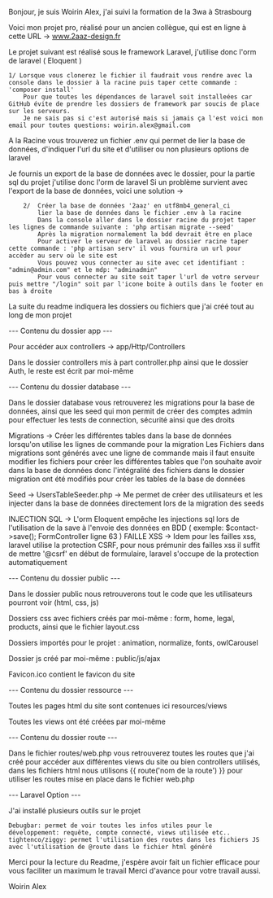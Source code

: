 Bonjour, je suis Woirin Alex, j'ai suivi la formation de la 3wa à Strasbourg

Voici mon projet pro, réalisé pour un ancien collègue, qui est en ligne à cette URL -> www.2aaz-design.fr

Le projet suivant est réalisé sous le framework Laravel, j'utilise donc l'orm de laravel ( Eloquent )


    1/ Lorsque vous clonerez le fichier il faudrait vous rendre avec la console dans le dossier à la racine puis taper cette commande : 'composer install'
        Pour que toutes les dépendances de laravel soit installeées car GitHub évite de prendre les dossiers de framework par soucis de place sur les serveurs.
        Je ne sais pas si c'est autorisé mais si jamais ça l'est voici mon email pour toutes questions: woirin.alex@gmail.com
        

A la Racine vous trouverez un fichier .env qui permet de lier la base de données, d'indiquer l'url du site et d'utiliser ou non plusieurs options de laravel

Je fournis un export de la base de données avec le dossier, pour la partie sql du projet j'utilise donc l'orm de laravel
Si un problème survient avec l'export de la base de données, voici une solution ->

        2/  Créer la base de données '2aaz' en utf8mb4_general_ci
            lier la base de données dans le fichier .env à la racine
            Dans la console aller dans le dossier racine du projet taper les lignes de commande suivante : 'php artisan migrate --seed'
            Après la migration normalement la bdd devrait être en place
            Pour activer le serveur de laravel au dossier racine taper cette commande : 'php artisan serv' il vous fournira un url pour accèder au serv où le site est
            Vous pouvez vous connecter au site avec cet identifiant : "admin@admin.com" et le mdp: "adminadmin"
            Pour vous connecter au site soit taper l'url de votre serveur puis mettre "/login" soit par l'icone boite à outils dans le footer en bas à droite

La suite du readme indiquera les dossiers ou fichiers que j'ai créé tout au long de mon projet

--- Contenu du dossier app ---

Pour accéder aux controllers -> app/Http/Controllers 

Dans le dossier controllers mis à part controller.php ainsi que le dossier Auth, le reste est écrit par moi-même

--- Contenu du dossier database ---

Dans le dossier database vous retrouverez les migrations pour la base de données, ainsi que les seed qui mon permit de créer des comptes admin pour effectuer les tests de connection, sécurité ainsi que des droits

Migrations -> Créer les différentes tables dans la base de données lorsqu'on utilise les lignes de commande pour la migration
              Les Fichiers dans migrations sont générés avec une ligne de commande mais il faut ensuite modifier les fichiers pour créer les différentes tables que l'on souhaite avoir dans la base de données donc l'intégralité des fichiers dans le dossier migration ont été modifiés pour créer les tables de la base de données
              
Seed -> UsersTableSeeder.php -> Me permet de créer des utilisateurs et les injecter dans la base de données directement lors de la migration des seeds

INJECTION SQL -> L'orm Eloquent empêche les injections sql lors de l'utilisation de la save à l'envoie des données en BDD ( exemple: $contact->save(); FormController ligne 63 )
FAILLE XSS -> Idem pour les failles xss, laravel utilise la protection CSRF, pour nous prémunir des failles xss il suffit de mettre '@csrf' en début de formulaire, laravel s'occupe de la protection automatiquement

--- Contenu du dossier public ---

Dans le dossier public nous retrouverons tout le code que les utilisateurs pourront voir (html, css, js)

Dossiers css avec fichiers créés par moi-même : form, home, legal, products, ainsi que le fichier layout.css

Dossiers importés pour le projet : animation, normalize, fonts, owlCarousel

Dossier js créé par moi-même : public/js/ajax

Favicon.ico contient le favicon du site

--- Contenu du dossier ressource ---

Toutes les pages html du site sont contenues ici resources/views

Toutes les views ont été créées par moi-même

--- Contenu du dossier route ---

Dans le fichier routes/web.php vous retrouverez toutes les routes que j'ai créé pour accéder aux différentes views du site ou bien controllers utilisés, dans les fichiers html nous utilisons {{ route('nom de la route') }} pour utiliser les routes mise en place dans le fichier web.php

--- Laravel Option ---

J'ai installé plusieurs outils sur le projet

    Debugbar: permet de voir toutes les infos utiles pour le développement: requête, compte connecté, views utilisée etc..
    tightenco/ziggy: permet l'utilisation des routes dans les fichiers JS avec l'utilisation de @route dans le fichier html généré
    
    
Merci pour la lecture du Readme, j'espère avoir fait un fichier efficace pour vous faciliter un maximum le travail
Merci d'avance pour votre travail aussi.

Woirin Alex





